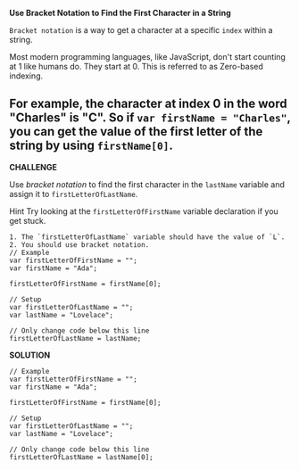 **Use Bracket Notation to Find the First Character in a String**


`Bracket notation` is a way to get a character at a specific `index` within a string.

Most modern programming languages, like JavaScript, don't start counting at 1 like humans do. They start at 0. This is referred to as Zero-based indexing.

For example, the character at index 0 in the word "Charles" is "C". So if `var firstName = "Charles"`, you can get the value of the first letter of the string by using `firstName[0]`.
--------------------------

**CHALLENGE**

Use _bracket notation_ to find the first character in the `lastName` variable and assign it to `firstLetterOfLastName`.

Hint
Try looking at the `firstLetterOfFirstName` variable declaration if you get stuck.

```
1. The `firstLetterOfLastName` variable should have the value of `L`.
2. You should use bracket notation.
// Example
var firstLetterOfFirstName = "";
var firstName = "Ada";

firstLetterOfFirstName = firstName[0];

// Setup
var firstLetterOfLastName = "";
var lastName = "Lovelace";

// Only change code below this line
firstLetterOfLastName = lastName;
```

**SOLUTION**
```
// Example
var firstLetterOfFirstName = "";
var firstName = "Ada";

firstLetterOfFirstName = firstName[0];

// Setup
var firstLetterOfLastName = "";
var lastName = "Lovelace";

// Only change code below this line
firstLetterOfLastName = lastName[0];



```
